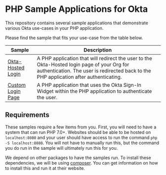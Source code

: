 # PHP Sample Applications for Okta
This repository contains several sample applications that demonstrate various Okta use-cases in your PHP application.

Please find the sample that fits your use-case from the table below.

| Sample                                  | Description |
|-----------------------------------------|-------------|
| [Okta-Hosted Login](/okta-hosted-login) | A PHP application that will redirect the user to the Okta-Hosted login page of your Org for authentication.  The user is redirected back to the PHP application after authenticating. |
| [Custom Login Page](/custom-login)      | A PHP application that uses the Okta Sign-In Widget within the PHP application to authenticate the user. |


## Requirements
These samples require a few items from you.  First, you will need to have a system that can run PHP 7.0+. Websites should be able to be hosted on `localhost:8080` and your user should have access to run the command `php -S localhost:8080`.  You will not have to manually run this, but the command you do run in the sample will ultimately run this for you.

We depend on other packages to have the samples run. To install these dependencies, we will be using [composer](https://getcomposer.org).  You can get information on how to install this and run it at their website.
